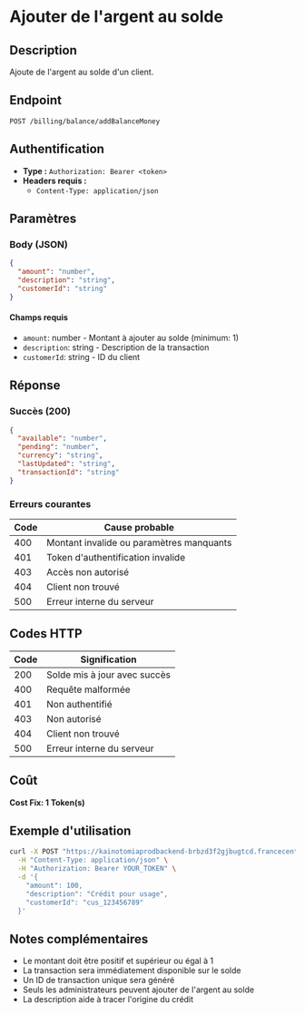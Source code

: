 # Ajouter de l'argent au solde

## Description
Ajoute de l'argent au solde d'un client.

## Endpoint
```
POST /billing/balance/addBalanceMoney
```

## Authentification
- **Type :** `Authorization: Bearer <token>`
- **Headers requis :**
  - `Content-Type: application/json`

## Paramètres

### Body (JSON)
```json
{
  "amount": "number",
  "description": "string",
  "customerId": "string"
}
```

#### Champs requis
- `amount`: number - Montant à ajouter au solde (minimum: 1)
- `description`: string - Description de la transaction
- `customerId`: string - ID du client

## Réponse

### Succès (200)
```json
{
  "available": "number",
  "pending": "number",
  "currency": "string",
  "lastUpdated": "string",
  "transactionId": "string"
}
```

### Erreurs courantes

| Code | Cause probable |
|------|----------------|
| 400 | Montant invalide ou paramètres manquants |
| 401 | Token d'authentification invalide |
| 403 | Accès non autorisé |
| 404 | Client non trouvé |
| 500 | Erreur interne du serveur |

## Codes HTTP

| Code | Signification |
|------|---------------|
| 200 | Solde mis à jour avec succès |
| 400 | Requête malformée |
| 401 | Non authentifié |
| 403 | Non autorisé |
| 404 | Client non trouvé |
| 500 | Erreur interne du serveur |

## Coût
**Cost Fix: 1 Token(s)**

## Exemple d'utilisation

```bash
curl -X POST "https://kainotomiaprodbackend-brbzd3f2gjbugtcd.francecentral-01.azurewebsites.net/billing/balance/addBalanceMoney" \
  -H "Content-Type: application/json" \
  -H "Authorization: Bearer YOUR_TOKEN" \
  -d '{
    "amount": 100,
    "description": "Crédit pour usage",
    "customerId": "cus_123456789"
  }'
```

## Notes complémentaires
- Le montant doit être positif et supérieur ou égal à 1
- La transaction sera immédiatement disponible sur le solde
- Un ID de transaction unique sera généré
- Seuls les administrateurs peuvent ajouter de l'argent au solde
- La description aide à tracer l'origine du crédit 